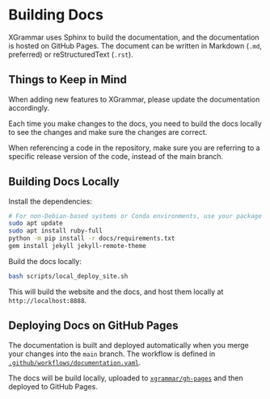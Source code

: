 # Building Docs

XGrammar uses Sphinx to build the documentation, and the documentation is hosted on GitHub Pages.
The document can be written in Markdown (`.md`, preferred) or reStructuredText (`.rst`).

## Things to Keep in Mind

When adding new features to XGrammar, please update the documentation accordingly.

Each time you make changes to the docs, you need to build the docs locally to see the changes and
make sure the changes are correct.

When referencing a code in the repository, make sure you are referring to a specific release version
of the code, instead of the main branch.

## Building Docs Locally

Install the dependencies:

```bash
# For non-Debian-based systems or Conda environments, use your package manager to install ruby.
sudo apt update
sudo apt install ruby-full
python -m pip install -r docs/requirements.txt
gem install jekyll jekyll-remote-theme
```

Build the docs locally:

```bash
bash scripts/local_deploy_site.sh
```

This will build the website and the docs, and host them locally at `http://localhost:8888`.

## Deploying Docs on GitHub Pages

The documentation is built and deployed automatically when you merge your changes into the `main` branch.
The workflow is defined in [`.github/workflows/documentation.yaml`](https://github.com/mlc-ai/xgrammar/tree/v0.1.19/.github/workflows/documentation.yaml).

The docs will be build locally, uploaded to [`xgrammar/gh-pages`](https://github.com/mlc-ai/xgrammar/tree/gh-pages) and then deployed to GitHub Pages.
